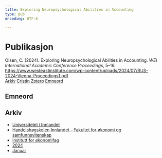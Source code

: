 ```yaml
---
title: Exploring Neuropsychological Abilities in Accounting
type: pub
encoding: UTF-8

---
```

<h1>Publikasjon</h1>
<article id="csl-bib-container-BBKSHJ8I" class="csl-bib-container">
  <div class="csl-bib-body"> <div class="csl-entry">Olsen, C. (2024). Exploring Neuropsychological Abilities in Accounting. <i>WEI International Academic Conference Proceedings</i>, 5–16. <a href="https://www.westeastinstitute.com/wp-content/uploads/2024/07/BUS-2024-Vienna-Proceedings1.pdf">https://www.westeastinstitute.com/wp-content/uploads/2024/07/BUS-2024-Vienna-Proceedings1.pdf</a></div> </div>
  <div class="csl-bib-buttons">
    <a href="#taxonomy-article-BBKSHJ8I" alt="archive" class="csl-bib-button">Arkiv</a>
    <a href="https://app.cristin.no/results/show.jsf?id=2233780" alt="Cristin" class="csl-bib-button">Cristin</a>
    <a href="http://zotero.org/groups/5881554/items/BBKSHJ8I" alt="Zotero" class="csl-bib-button">Zotero</a>
    <a href="#keywords-article-BBKSHJ8I" alt="keywords" class="csl-bib-button">Emneord</a>
  </div>
  <div id="csl-bib-meta-container-BBKSHJ8I"></div>
</article>
<div id="csl-bib-meta-BBKSHJ8I" class="csl-bib-meta">
  <article id="keywords-article-BBKSHJ8I" class="keywords-article">
    <h1>Emneord</h1>
    
  </article>
  <article id="taxonomy-article-BBKSHJ8I" class="taxonomy-article">
    <h1>Arkiv</h1>
    <ul>
      <li><a href="{{< params subfolder >}}nn/archive/?key=3DCRN523">Universitetet i Innlandet</a></li>
      <li><a href="{{< params subfolder >}}nn/archive/?key=DU8Q9LN9">Handelshøgskolen Innlandet - Fakultet for økonomi og samfunnsvitenskap</a></li>
      <li><a href="{{< params subfolder >}}nn/archive/?key=3IQA89I8">Institutt for økonomifag</a></li>
      <li><a href="{{< params subfolder >}}nn/archive/?key=ZM8AGK3A">2024</a></li>
      <li><a href="{{< params subfolder >}}nn/archive/?key=JISDJETJ">Januar</a></li>
    </ul>
  </article>
</div>
